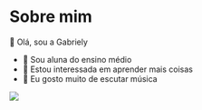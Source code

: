 # Sobre mim


 👋 Olá, sou a Gabriely 
- 👀 Sou aluna do ensino médio 
- 🌱 Estou interessada em aprender mais coisas
- 💞 Eu gosto muito de escutar música 

<img src="Itch.io	![Itch.io](https://img.shields.io/badge/Itch-%23FF0B34.svg?style=for-the-badge&logo=Itch.io&logoColor=white)"/>
